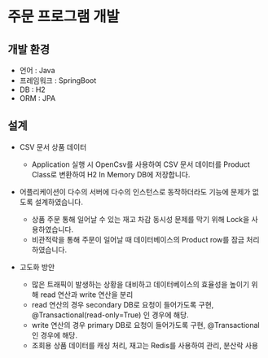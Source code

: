 # 주문 프로그램 개발
## 개발 환경
- 언어 : Java
- 프레임워크 : SpringBoot
- DB : H2
- ORM : JPA

## 설계

- CSV 문서 상품 데이터 
  - Application 실행 시 OpenCsv를 사용하여 CSV 문서 데이터를 Product Class로 변환하여 H2 In Memory DB에 저장합니다.


- 어플리케이션이 다수의 서버에 다수의 인스턴스로 동작하더라도 기능에 문제가 없도록 설계하였습니다.
  - 상품 주문 통해 일어날 수 있는 재고 차감 동시성 문제를 막기 위해 Lock을 사용하였습니다.
  - 비관적락을 통해 주문이 일어날 때 데이터베이스의 Product row를 잠금 처리 하였습니다.


- 고도화 방안
  - 많은 트래픽이 발생하는 상황을 대비하고 데이터베이스의 효율성을 높이기 위해 read 연산과 write 연산을 분리
  - read 연산의 경우 secondary DB로 요청이 들어가도록 구현, @Transactional(read-only=True) 인 경우에 해당.
  - write 연산의 경우 primary DB로 요청이 들어가도록 구현, @Transactional 인 경우에 해당.
  - 조회용 상품 데이터를 캐싱 처리, 재고는 Redis를 사용하여 관리, 분산락 사용
